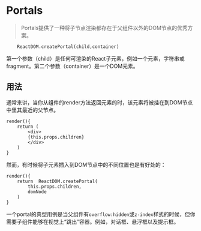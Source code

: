 # Portals
> Portals提供了一种将子节点渲染都存在于父组件以外的DOM节点的优秀方案。
```
    ReactDOM.createPortal(child,container)
```
第一个参数（child）是任何可渲染的React子元素，例如一个元素，字符串或fragment。第二个参数（container）是一个DOM元素。
## 用法
通常来讲，当你从组件的render方法返回元素的时，该元素将被挂在到DOM节点中里其最近的父节点。
```
render(){
    return (
        <div>
        {this.props.children}
        </div>
    )
}
```
然而，有时候将子元素插入到DOM节点中的不同位置也是有好处的：
```
render(){
    return  ReactDOM.createPortal(
        this.props.children,
        domNode
    )
}
```
一个portal的典型用例是当父组件有`overflow:hidden`或`z-index`样式的时候，但你需要子组件能够在视觉上“跳出”容器。例如，对话框、悬浮框以及提示框。